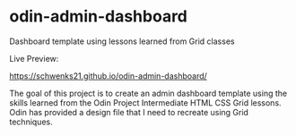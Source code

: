 # odin-admin-dashboard
Dashboard template using lessons learned from Grid classes

Live Preview:

https://schwenks21.github.io/odin-admin-dashboard/

The goal of this project is to create an admin dashboard template using the skills learned from the Odin Project Intermediate HTML CSS Grid lessons.  Odin has provided a design file that I need to recreate using Grid techniques.